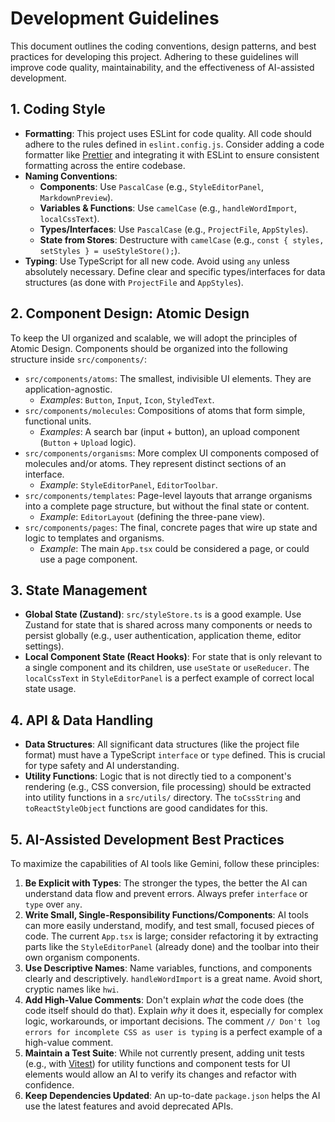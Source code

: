 # Development Guidelines

This document outlines the coding conventions, design patterns, and best practices for developing this project. Adhering to these guidelines will improve code quality, maintainability, and the effectiveness of AI-assisted development.

## 1. Coding Style

-   **Formatting**: This project uses ESLint for code quality. All code should adhere to the rules defined in `eslint.config.js`. Consider adding a code formatter like [Prettier](https://prettier.io/) and integrating it with ESLint to ensure consistent formatting across the entire codebase.
-   **Naming Conventions**:
    -   **Components**: Use `PascalCase` (e.g., `StyleEditorPanel`, `MarkdownPreview`).
    -   **Variables & Functions**: Use `camelCase` (e.g., `handleWordImport`, `localCssText`).
    -   **Types/Interfaces**: Use `PascalCase` (e.g., `ProjectFile`, `AppStyles`).
    -   **State from Stores**: Destructure with `camelCase` (e.g., `const { styles, setStyles } = useStyleStore();`).
-   **Typing**: Use TypeScript for all new code. Avoid using `any` unless absolutely necessary. Define clear and specific types/interfaces for data structures (as done with `ProjectFile` and `AppStyles`).

## 2. Component Design: Atomic Design

To keep the UI organized and scalable, we will adopt the principles of Atomic Design. Components should be organized into the following structure inside `src/components/`:

-   `src/components/atoms`: The smallest, indivisible UI elements. They are application-agnostic.
    -   *Examples*: `Button`, `Input`, `Icon`, `StyledText`.
-   `src/components/molecules`: Compositions of atoms that form simple, functional units.
    -   *Examples*: A search bar (input + button), an upload component (`Button` + `Upload` logic).
-   `src/components/organisms`: More complex UI components composed of molecules and/or atoms. They represent distinct sections of an interface.
    -   *Example*: `StyleEditorPanel`, `EditorToolbar`.
-   `src/components/templates`: Page-level layouts that arrange organisms into a complete page structure, but without the final state or content.
    -   *Example*: `EditorLayout` (defining the three-pane view).
-   `src/components/pages`: The final, concrete pages that wire up state and logic to templates and organisms.
    -   *Example*: The main `App.tsx` could be considered a page, or could use a page component.

## 3. State Management

-   **Global State (Zustand)**: `src/styleStore.ts` is a good example. Use Zustand for state that is shared across many components or needs to persist globally (e.g., user authentication, application theme, editor settings).
-   **Local Component State (React Hooks)**: For state that is only relevant to a single component and its children, use `useState` or `useReducer`. The `localCssText` in `StyleEditorPanel` is a perfect example of correct local state usage.

## 4. API & Data Handling

-   **Data Structures**: All significant data structures (like the project file format) must have a TypeScript `interface` or `type` defined. This is crucial for type safety and AI understanding.
-   **Utility Functions**: Logic that is not directly tied to a component's rendering (e.g., CSS conversion, file processing) should be extracted into utility functions in a `src/utils/` directory. The `toCssString` and `toReactStyleObject` functions are good candidates for this.

## 5. AI-Assisted Development Best Practices

To maximize the capabilities of AI tools like Gemini, follow these principles:

1.  **Be Explicit with Types**: The stronger the types, the better the AI can understand data flow and prevent errors. Always prefer `interface` or `type` over `any`.
2.  **Write Small, Single-Responsibility Functions/Components**: AI tools can more easily understand, modify, and test small, focused pieces of code. The current `App.tsx` is large; consider refactoring it by extracting parts like the `StyleEditorPanel` (already done) and the toolbar into their own organism components.
3.  **Use Descriptive Names**: Name variables, functions, and components clearly and descriptively. `handleWordImport` is a great name. Avoid short, cryptic names like `hwi`.
4.  **Add High-Value Comments**: Don't explain *what* the code does (the code itself should do that). Explain *why* it does it, especially for complex logic, workarounds, or important decisions. The comment `// Don't log errors for incomplete CSS as user is typing` is a perfect example of a high-value comment.
5.  **Maintain a Test Suite**: While not currently present, adding unit tests (e.g., with [Vitest](https://vitest.dev/)) for utility functions and component tests for UI elements would allow an AI to verify its changes and refactor with confidence.
6.  **Keep Dependencies Updated**: An up-to-date `package.json` helps the AI use the latest features and avoid deprecated APIs.
